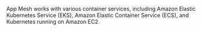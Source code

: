 App Mesh works with various container services, including Amazon Elastic Kubernetes Service (EKS), Amazon Elastic Container Service (ECS), and Kubernetes running on Amazon EC2.